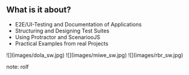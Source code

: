 ## What is it about?

- E2E/UI-Testing and Documentation of Applications
- Structuring and Designing Test Suites
- Using Protractor and ScenariooJS
- Practical Examples from real Projects

<div class="horizontal-3">
![](images/dola_sw.jpg)
![](images/miwe_sw.jpg)
![](images/rbr_sw.jpg)
</div>

note:
rolf